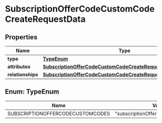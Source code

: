 

# SubscriptionOfferCodeCustomCodeCreateRequestData


## Properties

| Name | Type | Description | Notes |
|------------ | ------------- | ------------- | -------------|
|**type** | [**TypeEnum**](#TypeEnum) |  |  |
|**attributes** | [**SubscriptionOfferCodeCustomCodeCreateRequestDataAttributes**](SubscriptionOfferCodeCustomCodeCreateRequestDataAttributes.md) |  |  |
|**relationships** | [**SubscriptionOfferCodeCustomCodeCreateRequestDataRelationships**](SubscriptionOfferCodeCustomCodeCreateRequestDataRelationships.md) |  |  |



## Enum: TypeEnum

| Name | Value |
|---- | -----|
| SUBSCRIPTIONOFFERCODECUSTOMCODES | &quot;subscriptionOfferCodeCustomCodes&quot; |



